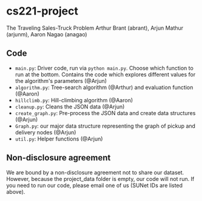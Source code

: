 cs221-project
=============
The Traveling Sales-Truck Problem
Arthur Brant (abrant), Arjun Mathur (arjunm), Aaron Nagao (anagao)

## Code
* `main.py`: Driver code, run via `python main.py`. Choose which function to run at the bottom. Contains the code which explores different values for the algorithm's parameters (@Arjun)
* `algorithm.py`: Tree-search algorithm (@Arthur) and evaluation function (@Aaron)
* `hillclimb.py`: Hill-climbing algorithm (@Aaron)
* `cleanup.py`: Cleans the JSON data (@Arjun)
* `create_graph.py`: Pre-process the JSON data and create data structures (@Arjun)
* `Graph.py`: our major data structure representing the graph of pickup and delivery nodes (@Arjun)
* `util.py`: Helper functions (@Arjun)

## Non-disclosure agreement
We are bound by a non-disclosure agreement not to share our dataset. However, because the project_data folder is empty, our code will not run. If you need to run our code, please email one of us (SUNet IDs are listed above).
